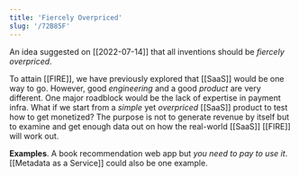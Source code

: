 ```yaml
---
title: 'Fiercely Overpriced'
slug: '/72B85F'
---
```


An idea suggested on [[2022-07-14]] that all inventions should be _fiercely overpriced_.

To attain [[FIRE]], we have previously explored that [[SaaS]] would be one way to go.
However, good _engineering_ and a good _product_ are very different.
One major roadblock would be the lack of expertise in payment infra.
What if we start from a _simple_ yet _overpriced_ [[SaaS]] product to test how to get monetized?
The purpose is not to generate revenue by itself but to examine and get enough data out on how the real-world [[SaaS]] [[FIRE]] will work out.

**Examples**.
A book recommendation web app but _you need to pay to use it_.
[[Metadata as a Service]] could also be one example.
